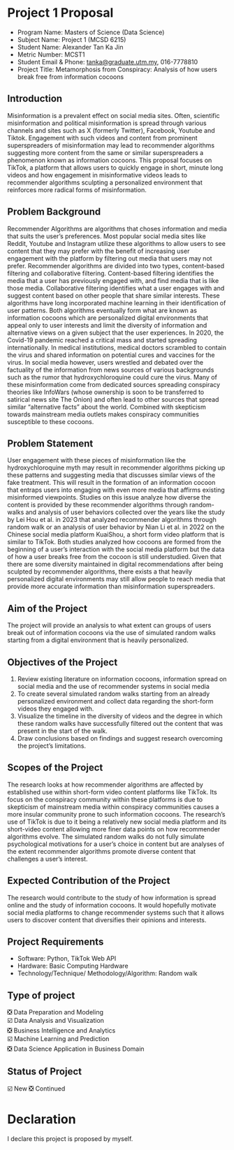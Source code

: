 # Project 1 Proposal

* Program Name: Masters of Science (Data Science)
* Subject Name: Project 1	(MCSD 6215)
* Student Name: Alexander Tan Ka Jin
* Metric Number:	MCST1
* Student Email & Phone: tanka@graduate.utm.my, 016-7778810
* Project Title:	Metamorphosis from Conspiracy: Analysis of how users break free from information cocoons

## Introduction
Misinformation is a prevalent effect on social media sites. Often, scientific misinformation and political misinformation is spread through various channels and sites such as X (formerly Twitter), Facebook, Youtube and Tiktok. Engagement with such videos and content from prominent superspreaders of misinformation may lead to recommender algorithms suggesting more content from the same or similar superspreaders a phenomenon known as information cocoons. This proposal focuses on TikTok, a platform that allows users to quickly engage in short, minute long videos and how engagement in misinformative videos leads to recommender algorithms sculpting a personalized environment that reinforces more radical forms of misinformation.

## Problem Background
Recommender Algorithms are algorithms that choses information and media that suits the user’s preferences. Most popular social media sites like Reddit, Youtube and Instagram utilize these algorithms to allow users to see content that they may prefer with the benefit of increasing user engagement with the platform by filtering out media that users may not prefer. Recommender algorithms are divided into two types, content-based filtering and collaborative filtering. Content-based filtering identifies the media that a user has previously engaged with, and find media that is like those media. Collaborative filtering identifies what a user engages with and suggest content based on other people that share similar interests. These algorithms have long incorporated machine learning in their identification of user patterns. Both algorithms eventually form what are known as information cocoons which are personalized digital environments that appeal only to user interests and limit the diversity of information and alternative views on a given subject that the user experiences. In 2020, the Covid-19 pandemic reached a critical mass and started spreading internationally. In medical institutions, medical doctors scrambled to contain the virus and shared information on potential cures and vaccines for the virus. In social media however, users wrestled and debated over the factuality of the information from news sources of various backgrounds such as the rumor that hydroxychloroquine could cure the virus. Many of these misinformation come from dedicated sources spreading conspiracy theories like InfoWars (whose ownership is soon to be transferred to satirical news site The Onion) and often lead to other sources that spread similar “alternative facts” about the world. Combined with skepticism towards mainstream media outlets makes conspiracy communities susceptible to these cocoons.

## Problem Statement
User engagement with these pieces of misinformation like the hydroxychloroquine myth may result in recommender algorithms picking up these patterns and suggesting media that discusses similar views of the fake treatment. This will result in the formation of an information cocoon that entraps users into engaging with even more media that affirms existing misinformed viewpoints. Studies on this issue analyze how diverse the content is provided by these recommender algorithms through random-walks and analysis of user behaviors collected over the years like the study by Lei Hou et al. in 2023 that analyzed recommender algorithms through random walk or an analysis of user behavior by Nian Li et al. in 2022 on the Chinese social media platform KuaiShou, a short form video platform that is similar to TikTok. Both studies analyzed how cocoons are formed from the beginning of a user’s interaction with the social media platform but the data of how a user breaks free from the cocoon is still understudied. Given that there are some diversity maintained in digital recommendations after being sculpted by recommender algorithms, there exists a that heavily personalized digital environments may still allow people to reach media that provide more accurate information than misinformation superspreaders.

## Aim of the Project
The project will provide an analysis to what extent can groups of users break out of information cocoons via the use  of simulated random walks starting from a digital environment that is heavily personalized. 

## Objectives of the Project
1. Review existing literature on information cocoons, information spread on social media and the use of recommender systems in social media
2.	To create several simulated random walks starting from an already personalized environment and collect data regarding the short-form videos they engaged with.
3.	Visualize the timeline in the diversity of videos and the degree in which these random walks have successfully filtered out the content that was present in the start of the walk.
4.	Draw conclusions based on findings and suggest research overcoming the project’s limitations.

## Scopes of the Project
The research looks at how recommender algorithms are affected by established use within short-form video content platforms like TikTok. Its focus on the conspiracy community within these platforms is due to skepticism of mainstream media within conspiracy communities causes a more insular community prone to such information cocoons. The research’s use of TikTok is due to it being a relatively new social media platform and its short-video content allowing more finer data points on how recommender algorithms evolve. The simulated random walks do not fully simulate psychological motivations for a user’s choice in content but are analyses of the extent recommender algorithms promote diverse content that challenges a user’s interest.

## Expected Contribution of the Project
The research would contribute to the study of how information is spread online and the study of information cocoons. It would hopefully motivate social media platforms to change recommender systems such that it allows users to discover content that diversifies their opinions and interests.

## Project Requirements
* Software: Python, TikTok Web API
* Hardware:	Basic Computing Hardware
* Technology/Technique/ Methodology/Algorithm: Random walk
	
## Type of project
❎ Data Preparation and Modeling\
☑️ Data Analysis and Visualization\
❎ Business Intelligence and Analytics\
☑️ Machine Learning and Prediction\
❎ Data Science Application in Business Domain

## Status of Project
☑️ New
❎ Continued

# Declaration
I declare this project is proposed by myself.
